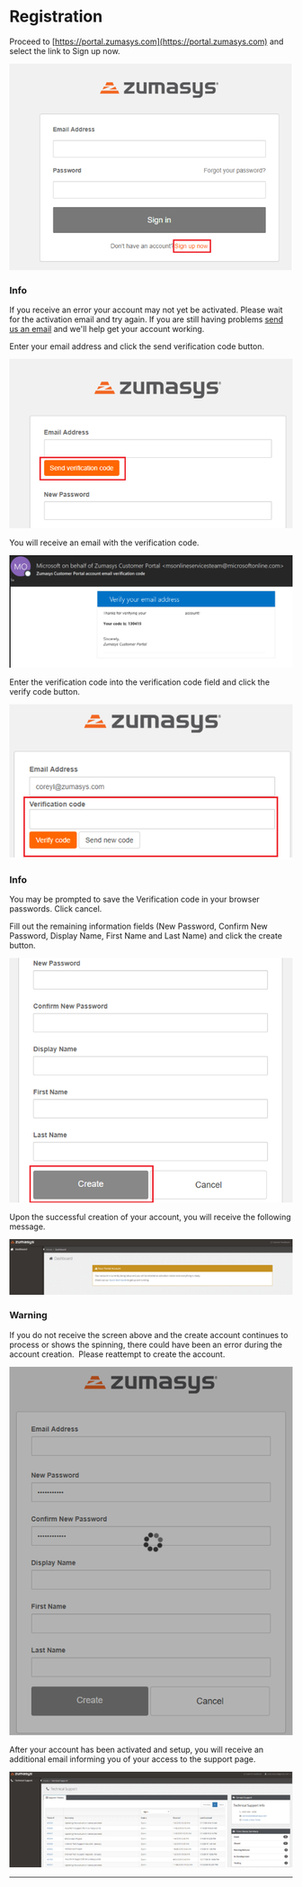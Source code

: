 # Registration

<PageHeader />

Proceed to [https://portal.zumasys.com](https://portal.zumasys.com) and select the link to Sign up now.

![quick-start: 1548184946418-1548184946418](./1548184946418-1548184946418.png)

### Info

If you receive an error your account may not yet be activated. Please wait for the activation email and try again. If you are still having problems [send us an email](mailto:portal-feedback@zumasys.com "Send an Email") and we'll help get your account working.



Enter your email address and click the send verification code button.

![quick-start: 1548185245409-1548185245409](./1548185245409-1548185245409.png)



You will receive an email with the verification code.

![quick-start: 1548185380446-1548185380446](./1548185380446-1548185380446.png)





Enter the verification code into the verification code field and click the verify code button.

![quick-start: 1548185550033-1548185550033](./1548185550033-1548185550033.png)

### Info

You may be prompted to save the Verification code in your browser passwords. Click cancel.



Fill out the remaining information fields (New Password, Confirm New Password, Display Name, First Name and Last Name) and click the create button.

![quick-start: 1548185737205-1548185737205](./1548185737205-1548185737205.png)



Upon the successful creation of your account, you will receive the following message.

![quick-start: 1548185893932-1548185893932](./1548185893932-1548185893932.png)



### Warning

If you do not receive the screen above and the create account continues to process or shows the spinning, there could have been an error during the account creation.  Please reattempt to create the account.

![quick-start: 1548186124504-1548186124504](./1548186124504-1548186124504.png)



After your account has been activated and setup, you will receive an additional email informing you of your access to the support page.

![quick-start: 1548186813923-1548186813923](./1548186813923-1548186813923.png)

* * *

  
<PageFooter />

